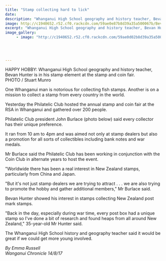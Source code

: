 ```yaml
---
title: "Stamp collecting hard to lick"
date: 
description: "Whanganui High School geography and history teacher, Bevan Hunter is in his stamp element at the stamp and coin fair..."
image: http://c1940652.r52.cf0.rackcdn.com/59ae0e87b8d39a35a500067b/Bevan-Hunter-Geo-teacher-stamp-collection-chron.jpg
excerpt: "Whanganui High School geography and history teacher, Bevan Hunter is in his stamp element at the stamp and coin fair."
image_gallery:
     - image: "http://c1940652.r52.cf0.rackcdn.com/59ae0d02b8d39a35a5000679/stamp-collection.jpg"
    
    
    
    
---
```


<p><span>HAPPY HOBBY: Whanganui High School geography and history teacher, Bevan Hunter is in his stamp element at the stamp and coin fair. <br />PHOTO / Stuart Munro</span></p>
<p class="element element-paragraph">One Whanganui man is notorious for collecting fish stamps. Another is on a mission to collect a stamp from every country in the world.</p>
<p class="element element-paragraph">Yesterday the Philatelic Club hosted the annual stamp and coin fair at the RSA in Whanganui and gathered over 200 people.</p>
<p class="element element-paragraph">Philatelic Club president John Burlace (photo below) said every collector has their unique preference.</p>
<p class="element element-paragraph">It ran from 10 am to 4pm and was aimed not only at stamp dealers but also a promotion for all sorts of collectibles including bank notes and war medals.</p>
<p class="element element-paragraph">Mr Burlace said the Philatelic Club has been working in conjunction with the Coin Club in alternate years to host the event.</p>
<p class="element element-paragraph">"Worldwide there has been a real interest in New Zealand stamps, particularly from China and Japan.</p>
<p class="element element-paragraph">"But it's not just stamp dealers we are trying to attract . . . we are also trying to promote the hobby and gather additional members," Mr Burlace said.</p>
<p class="element element-paragraph">Bevan Hunter showed his interest in stamps collecting New Zealand post mark stamps.</p>
<p class="element element-paragraph">"Back in the day, especially during war time, every post box had a unique stamp so I've done a bit of research and found heaps from all around New Zealand," 35-year-old Mr Hunter said.</p>
<p><span><span>The Whanganui High School history and geography teacher said it would be great if we could get more young involved.</span></span></p>
<p><em>By Emma Russell</em><br /><em>Wanganui Chronicle 14/8/17</em></p>

